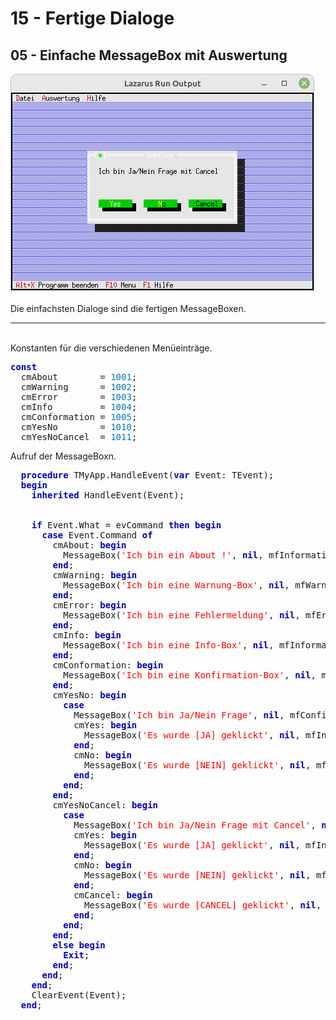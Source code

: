 <html>
    <b><h1>15 - Fertige Dialoge</h1></b>
    <b><h2>05 - Einfache MessageBox mit Auswertung</h2></b>
<img src="image.png" alt="Selfhtml"><br><br>
Die einfachsten Dialoge sind die fertigen MessageBoxen.<br>
<hr><br>
Konstanten für die verschiedenen Menüeinträge.<br>
<pre><code=pascal><b><font color="0000BB">const</font></b>
  cmAbout        = <font color="#0077BB">1001</font>;
  cmWarning      = <font color="#0077BB">1002</font>;
  cmError        = <font color="#0077BB">1003</font>;
  cmInfo         = <font color="#0077BB">1004</font>;
  cmConformation = <font color="#0077BB">1005</font>;
  cmYesNo        = <font color="#0077BB">1010</font>;
  cmYesNoCancel  = <font color="#0077BB">1011</font>;</code></pre>
Aufruf der MessageBoxn.<br>
<pre><code=pascal>  <b><font color="0000BB">procedure</font></b> TMyApp.HandleEvent(<b><font color="0000BB">var</font></b> Event: TEvent);
  <b><font color="0000BB">begin</font></b>
    <b><font color="0000BB">inherited</font></b> HandleEvent(Event);
<br>
    <b><font color="0000BB">if</font></b> Event.What = evCommand <b><font color="0000BB">then</font></b> <b><font color="0000BB">begin</font></b>
      <b><font color="0000BB">case</font></b> Event.Command <b><font color="0000BB">of</font></b>
        cmAbout: <b><font color="0000BB">begin</font></b>
          MessageBox(<font color="#FF0000">'Ich bin ein About !'</font>, <b><font color="0000BB">nil</font></b>, mfInformation + mfOkButton);
        <b><font color="0000BB">end</font></b>;
        cmWarning: <b><font color="0000BB">begin</font></b>
          MessageBox(<font color="#FF0000">'Ich bin eine Warnung-Box'</font>, <b><font color="0000BB">nil</font></b>, mfWarning + mfOkButton);
        <b><font color="0000BB">end</font></b>;
        cmError: <b><font color="0000BB">begin</font></b>
          MessageBox(<font color="#FF0000">'Ich bin eine Fehlermeldung'</font>, <b><font color="0000BB">nil</font></b>, mfError + mfOkButton);
        <b><font color="0000BB">end</font></b>;
        cmInfo: <b><font color="0000BB">begin</font></b>
          MessageBox(<font color="#FF0000">'Ich bin eine Info-Box'</font>, <b><font color="0000BB">nil</font></b>, mfInformation + mfOkButton);
        <b><font color="0000BB">end</font></b>;
        cmConformation: <b><font color="0000BB">begin</font></b>
          MessageBox(<font color="#FF0000">'Ich bin eine Konfirmation-Box'</font>, <b><font color="0000BB">nil</font></b>, mfConfirmation + mfOkButton);
        <b><font color="0000BB">end</font></b>;
        cmYesNo: <b><font color="0000BB">begin</font></b>
          <b><font color="0000BB">case</font></b>
            MessageBox(<font color="#FF0000">'Ich bin Ja/Nein Frage'</font>, <b><font color="0000BB">nil</font></b>, mfConfirmation + mfYesButton + mfNoButton) <b><font color="0000BB">of</font></b>
            cmYes: <b><font color="0000BB">begin</font></b>
              MessageBox(<font color="#FF0000">'Es wurde [JA] geklickt'</font>, <b><font color="0000BB">nil</font></b>, mfInformation + mfOkButton);
            <b><font color="0000BB">end</font></b>;
            cmNo: <b><font color="0000BB">begin</font></b>
              MessageBox(<font color="#FF0000">'Es wurde [NEIN] geklickt'</font>, <b><font color="0000BB">nil</font></b>, mfInformation + mfOkButton);
            <b><font color="0000BB">end</font></b>;
          <b><font color="0000BB">end</font></b>;
        <b><font color="0000BB">end</font></b>;
        cmYesNoCancel: <b><font color="0000BB">begin</font></b>
          <b><font color="0000BB">case</font></b>
            MessageBox(<font color="#FF0000">'Ich bin Ja/Nein Frage mit Cancel'</font>, <b><font color="0000BB">nil</font></b>, mfConfirmation + mfYesButton + mfNoButton + mfCancelButton) <b><font color="0000BB">of</font></b>
            cmYes: <b><font color="0000BB">begin</font></b>
              MessageBox(<font color="#FF0000">'Es wurde [JA] geklickt'</font>, <b><font color="0000BB">nil</font></b>, mfInformation + mfOkButton);
            <b><font color="0000BB">end</font></b>;
            cmNo: <b><font color="0000BB">begin</font></b>
              MessageBox(<font color="#FF0000">'Es wurde [NEIN] geklickt'</font>, <b><font color="0000BB">nil</font></b>, mfInformation + mfOkButton);
            <b><font color="0000BB">end</font></b>;
            cmCancel: <b><font color="0000BB">begin</font></b>
              MessageBox(<font color="#FF0000">'Es wurde [CANCEL] geklickt'</font>, <b><font color="0000BB">nil</font></b>, mfInformation + mfOkButton);
            <b><font color="0000BB">end</font></b>;
          <b><font color="0000BB">end</font></b>;
        <b><font color="0000BB">end</font></b>;
        <b><font color="0000BB">else</font></b> <b><font color="0000BB">begin</font></b>
          <b><font color="0000BB">Exit</font></b>;
        <b><font color="0000BB">end</font></b>;
      <b><font color="0000BB">end</font></b>;
    <b><font color="0000BB">end</font></b>;
    ClearEvent(Event);
  <b><font color="0000BB">end</font></b>;</code></pre>
<br>
</html>
